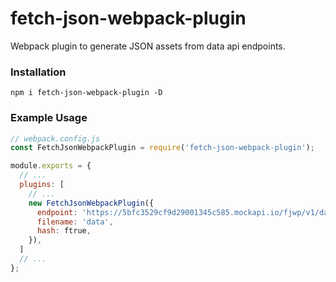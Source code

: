 # fetch-json-webpack-plugin
Webpack plugin to generate JSON assets from data api endpoints.

### Installation

```shell
npm i fetch-json-webpack-plugin -D
```

### Example Usage

```js
// webpack.config.js
const FetchJsonWebpackPlugin = require('fetch-json-webpack-plugin');

module.exports = {
  // ...
  plugins: [
    // ...
    new FetchJsonWebpackPlugin({
      endpoint: 'https://5bfc3529cf9d29001345c585.mockapi.io/fjwp/v1/data',
      filename: 'data',
      hash: ftrue,
    }),
  ]
  // ...
};
```